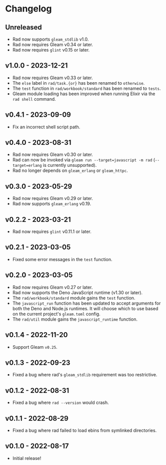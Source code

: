 # Changelog

## Unreleased

- Rad now supports `gleam_stdlib` v1.0.
- Rad now requires Gleam v0.34 or later.
- Rad now requires `glint` v0.15 or later.

## v1.0.0 - 2023-12-21

- Rad now requires Gleam v0.33 or later.
- The `else` label in `rad/task.{or}` has been renamed to `otherwise`.
- The `test` function in `rad/workbook/standard` has been renamed to `tests`.
- Gleam module loading has been improved when running Elixir via the `rad shell`
  command.

## v0.4.1 - 2023-09-09

- Fix an incorrect shell script path.

## v0.4.0 - 2023-08-31

- Rad now requires Gleam v0.30 or later.
- Rad can now be invoked via `gleam run --target=javascript -m rad`
  (`--target=erlang` is currently unsupported).
- Rad no longer depends on `gleam_erlang` or `gleam_httpc`.

## v0.3.0 - 2023-05-29

- Rad now requires Gleam v0.29 or later.
- Rad now supports `gleam_erlang` v0.19.

## v0.2.2 - 2023-03-21

- Rad now requires `glint` v0.11.1 or later.

## v0.2.1 - 2023-03-05

- Fixed some error messages in the `test` function.

## v0.2.0 - 2023-03-05

- Rad now requires Gleam v0.27 or later.
- Rad now supports the Deno JavaScript runtime (v1.30 or later).
- The `rad/workbook/standard` module gains the `test` function.
- The `javascript_run` function has been updated to accept arguments for both
  the Deno and Node.js runtimes. It will choose which to use based on the
  current project's `gleam.toml` config.
- The `rad/util` module gains the `javascript_runtime` function.

## v0.1.4 - 2022-11-20

- Support Gleam `v0.25`.

## v0.1.3 - 2022-09-23

- Fixed a bug where rad's `gleam_stdlib` requirement was too restrictive.

## v0.1.2 - 2022-08-31

- Fixed a bug where `rad --version` would crash.

## v0.1.1 - 2022-08-29

- Fixed a bug where rad failed to load ebins from symlinked directories.

## v0.1.0 - 2022-08-17

- Initial release!
